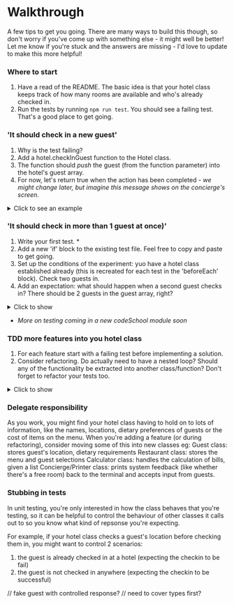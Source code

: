 # Walkthrough

A few tips to get you going. There are many ways to build this though, so don't worry if you've come up with something else - it might well be better! 
Let me know if you're stuck and the answers are missing - I'd love to update to make this more helpful! 

### Where to start
1) Have a read of the README. The basic idea is that your hotel class keeps track of how many rooms are available and who's already checked in. 
2) Run the tests by running `npm run test`. You should see a failing test. That's a good place to get going. 

### 'It should check in a new guest' 
1) Why is the test failing? 
2) Add a hotel.checkInGuest function to the Hotel class. 
3) The function should _push_ the guest (from the function parameter) into the hotel's guest array. 
4) For now, let's return true when the action has been completed _- we might change later, but imagine this message shows on the concierge's screen._

<details>
  <summary>Click to see an example</summary>
  
  ```typescript
     static checkInGuest(guest: { name: string }): boolean{
           this.guests.push(guest);
           return true
         }
  ```
</details>

### 'It should check in more than 1 guest at once)'
1) Write your first test. * 
2) Add a new 'if' block to the existing test file. Feel free to copy and paste to get going. 
3) Set up the conditions of the experiment: yuo have a hotel class established already (this is recreated for each test in the 'beforeEach' block). Check two guests in.
4) Add an expectation: what should happen when a second guest checks in? There should be 2 guests in the guest array, right?

<details>
  <summary>Click to show</summary>
  
  ```typescript
     it ('should check in 2 guests', () => {
         //set up: 
         const name1 = Random.string();
         const name2 = Random.string();
         hotel.checkInGuest({name: name1});
         hotel.checkInGuest({name: name2});
         // expectation: 
         expect(hotel.guests).to.eql([{name: name1}, {name: name2}]);
         });
  ```
</details>

* _More on testing coming in a new codeSchool module soon_

### TDD more features into you hotel class
1) For each feature start with a failing test before implementing a solution.
2) Consider refactoring. 
Do actually need to have a nested loop? 
Should any of the functionality be extracted into another class/function? 
Don't forget to refactor your tests too.

<details>
  <summary>Click to show</summary>
  
```typescript
// a beforeEach can help keep testing tidy: 
    beforeEach(() => {
      hotel = new Hotel(10);
      guest = new Guest(Random.string());
    });
// an early return means the remaining code won't be run if the 'if' conditions are met: 
  public checkInGuest(guest: Guest) : boolean {
    if(this.guests.includes(guest) || this.availableRooms() === 0) {
      return false
    }
    this.guests.push(guest);
  };
```

</details>


### Delegate responsibility

As you work, you might find your hotel class having to hold on to lots of information, like the names, locations, dietary preferences of guests or the cost of items on the menu. When you're adding a feature (or during refactoring), consider moving some of this into new classes eg: 
Guest class: stores guest's location, dietary requirements
Restaurant class: stores the menu and guest selections
Calculator class: handles the calculation of bills, given a list 
Concierge/Printer class: prints system feedback (like whether there's a free room) back to the terminal and accepts input from guests. 

### Stubbing in tests

In unit testing, you're only interested in how the class behaves that you're testing, so it can be helpful to control the behaviour of other classes it calls out to so you know what kind of repsonse you're expecting. 

For example, if your hotel class checks a guest's location before checking them in, you might want to control 2 scenarios: 
1) the guest is already checked in at a hotel (expecting the checkin to be fail)
2) the guest is not checked in anywhere (expecting the checkin to be successful)

// fake guest with controlled response?
// need to cover types first? 